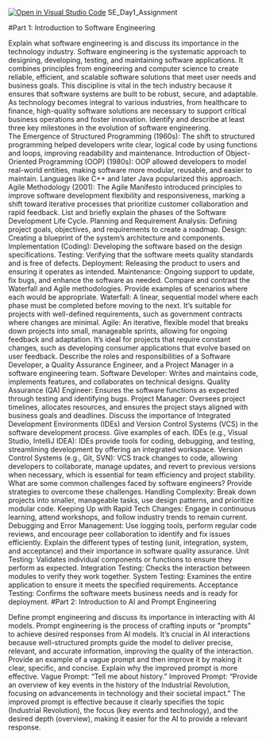 [![Open in Visual Studio Code](https://classroom.github.com/assets/open-in-vscode-2e0aaae1b6195c2367325f4f02e2d04e9abb55f0b24a779b69b11b9e10269abc.svg)](https://classroom.github.com/online_ide?assignment_repo_id=16949706&assignment_repo_type=AssignmentRepo)
SE_Day1_Assignment

#Part 1: Introduction to Software Engineering

Explain what software engineering is and discuss its importance in the technology industry. 
Software engineering is the systematic approach to designing, developing, testing, and maintaining software applications. It combines principles from engineering and computer science to create reliable, efficient, and scalable software solutions that meet user needs and business goals. This discipline is vital in the tech industry because it ensures that software systems are built to be robust, secure, and adaptable. As technology becomes integral to various industries, from healthcare to finance, high-quality software solutions are necessary to support critical business operations and foster innovation.
Identify and describe at least three key milestones in the evolution of software engineering.  
The Emergence of Structured Programming (1960s): The shift to structured programming helped developers write clear, logical code by using functions and loops, improving readability and maintenance.
Introduction of Object-Oriented Programming (OOP) (1980s): OOP allowed developers to model real-world entities, making software more modular, reusable, and easier to maintain. Languages like C++ and later Java popularized this approach.
Agile Methodology (2001): The Agile Manifesto introduced principles to improve software development flexibility and responsiveness, marking a shift toward iterative processes that prioritize customer collaboration and rapid feedback.
List and briefly explain the phases of the Software Development Life Cycle.
Planning and Requirement Analysis: Defining project goals, objectives, and requirements to create a roadmap.
Design: Creating a blueprint of the system’s architecture and components.
Implementation (Coding): Developing the software based on the design specifications.
Testing: Verifying that the software meets quality standards and is free of defects.
Deployment: Releasing the product to users and ensuring it operates as intended.
Maintenance: Ongoing support to update, fix bugs, and enhance the software as needed.
Compare and contrast the Waterfall and Agile methodologies. Provide examples of scenarios where each would be appropriate.
Waterfall: A linear, sequential model where each phase must be completed before moving to the next. It’s suitable for projects with well-defined requirements, such as government contracts where changes are minimal.
Agile: An iterative, flexible model that breaks down projects into small, manageable sprints, allowing for ongoing feedback and adaptation. It’s ideal for projects that require constant changes, such as developing consumer applications that evolve based on user feedback.
Describe the roles and responsibilities of a Software Developer, a Quality Assurance Engineer, and a Project Manager in a software engineering team.
Software Developer: Writes and maintains code, implements features, and collaborates on technical designs.
Quality Assurance (QA) Engineer: Ensures the software functions as expected through testing and identifying bugs.
Project Manager: Oversees project timelines, allocates resources, and ensures the project stays aligned with business goals and deadlines.
Discuss the importance of Integrated Development Environments (IDEs) and Version Control Systems (VCS) in the software development process. Give examples of each.
IDEs (e.g., Visual Studio, IntelliJ IDEA): IDEs provide tools for coding, debugging, and testing, streamlining development by offering an integrated workspace.
Version Control Systems (e.g., Git, SVN): VCS track changes to code, allowing developers to collaborate, manage updates, and revert to previous versions when necessary, which is essential for team efficiency and project stability.
What are some common challenges faced by software engineers? Provide strategies to overcome these challenges.
Handling Complexity: Break down projects into smaller, manageable tasks, use design patterns, and prioritize modular code.
Keeping Up with Rapid Tech Changes: Engage in continuous learning, attend workshops, and follow industry trends to remain current.
Debugging and Error Management: Use logging tools, perform regular code reviews, and encourage peer collaboration to identify and fix issues efficiently.
Explain the different types of testing (unit, integration, system, and acceptance) and their importance in software quality assurance.
Unit Testing: Validates individual components or functions to ensure they perform as expected.
Integration Testing: Checks the interaction between modules to verify they work together.
System Testing: Examines the entire application to ensure it meets the specified requirements.
Acceptance Testing: Confirms the software meets business needs and is ready for deployment.
#Part 2: Introduction to AI and Prompt Engineering

Define prompt engineering and discuss its importance in interacting with AI models.
Prompt engineering is the process of crafting inputs or "prompts" to achieve desired responses from AI models. It’s crucial in AI interactions because well-structured prompts guide the model to deliver precise, relevant, and accurate information, improving the quality of the interaction.
Provide an example of a vague prompt and then improve it by making it clear, specific, and concise. Explain why the improved prompt is more effective.
Vague Prompt: “Tell me about history.”
Improved Prompt: “Provide an overview of key events in the history of the Industrial Revolution, focusing on advancements in technology and their societal impact.”
The improved prompt is effective because it clearly specifies the topic (Industrial Revolution), the focus (key events and technology), and the desired depth (overview), making it easier for the AI to provide a relevant response.

